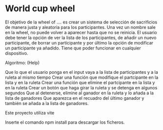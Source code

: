 # World cup wheel

El objetivo de la wheel of .... es crear un sistema de selección de sacrificios de manera justa y aleatoria para los participantes. Una vez un nombre sale en la wheel, no puede volver a aparecer hasta que no se reinicia. El usuario debe tener la opción de ver la lista de los participantes, de añadir un nuevo participante, de borrar un participante y por último la opción de modificar un participante ya añadido. Tiene que poder funcionar en cualquier dispositivo.

Algoritmo: (Help)

Que lo que el usuario ponga en el input vaya a la lista de participantes y a la ruleta al mismo tiempo
Crear una función que modifique el partcipante en la lista y en la ruleta
Crear una función que elimine el partcipante en la lista y en la ruleta
Crear un botón que haga girar la ruleta y se detenga en algunos segundos
Que al detenerse, elimine al ganador en la ruleta y lo añada a la lista de ganadores
Que aparezca en el recuadro del último ganador y también se añada a la lista de ganadores.

Este proyecto utiliza vite

Inserte el comando npm install para descargar los ficheros.
